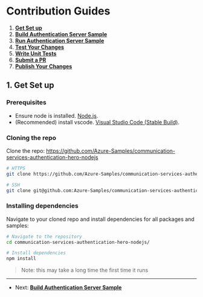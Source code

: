 # Contribution Guides

1. **[Get Set up](<./contribution-guides/1. get-set-up.md>)**
2. **[Build Authentication Server Sample](<./contribution-guides/2. build-authentication-server-sample.md>)**
3. **[Run Authentication Server Sample](<./contribution-guides/3. run-authentication-server-sample.md>)**
4. **[Test Your Changes](<./contribution-guides/4. test-your-changes.md>)**
5. **[Write Unit Tests](<./contribution-guides/5. write-unit-tests.md>)**
6. **[Submit a PR](<./contribution-guides/6. submit-a-pr.md>)**
7. **[Publish Your Changes](<./contribution-guides/7. publish-your-changes.md>)**

## 1. Get Set up

### Prerequisites

- Ensure node is installed. [Node.js](https://nodejs.org/en/download/).
- (Recommended) install vscode. [Visual Studio Code (Stable Build)](https://code.visualstudio.com/Download).

### Cloning the repo

Clone the repo: https://github.com/Azure-Samples/communication-services-authentication-hero-nodejs

```bash
# HTTPS
git clone https://github.com/Azure-Samples/communication-services-authentication-hero-nodejs.git

# SSH
git clone git@github.com:Azure-Samples/communication-services-authentication-hero-nodejs.git
```

### Installing dependencies

Navigate to your cloned repo and install dependencies for all packages and samples:

```bash
# Navigate to the repository
cd communication-services-authentication-hero-nodejs/

# Install dependencies
npm install
```

> Note: this may take a long time the first time it runs

---

- Next: **[Build Authentication Server Sample](<./contribution-guides/2. build-authentication-server-sample.md>)**
